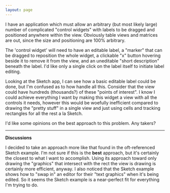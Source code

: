 ```yaml
---
layout: page
---
```


I have an application which must allow an arbitrary (but most likely large) number of complicated "control widgets" with labels to be dragged and positioned anywhere within the view. Obviously table views and matrices are out, since the size and positioning are 100% arbitrary.

The 'control widget' will need to have an editable label, a "marker" that can be dragged to reposition the whole widget, a clickable "x" button hovering beside it to remove it from the view, and an uneditable "short description" beneath the label. I'd like only a single click on the label itself to initiate label editing.

Looking at the Sketch app, I can see how a basic editable label could be done, but I'm confused as to how handle all this. Consider that the view could have hundreds (thousands?) of these "points of interest". I know I could achieve everything I want by making this widget a view with all the controls it needs, however this would be woefully inefficient compared to drawing the "pretty stuff" in a single view and just using cells and tracking rectangles for all the rest a la Sketch.

I'd like some opinions on the best approach to this problem. Any takers?

----

**Discussions**

I decided to take an approach more like that found in the oft-referenced Sketch example. I'm not sure if this is the **best** approach, but it's certainly the closest to what I want to accomplish. Using its approach toward only drawing the "graphics" that intersect with the rect the view is drawing is certainly more efficient, anyway. I also noticed that the Sketch example shows how to "swap in" an editor for their "text graphics" when it's being edited. So it seems the Sketch example is a near-perfect fit for everything I'm trying to do.
